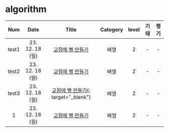 # algorithm
|  Num  |     Date     |                 Title                 |         Category         |   level   |   기태   |   형기   |
| :---: | :----------: | :-----------------------------------: | :----------------------: | :-------: | :-------: | :-------: |
|   test1   |  23. 12. 18 (월)  |  [교점에 별 만들기][test]  |  배열  |  2  |  -  |  -  |
|   test2   |  23. 12. 18 (월)  |  <a href="https://school.programmers.co.kr/learn/courses/30/lessons/87377" target="_blank">교점에 별 만들기</a>  |  배열  |  2  |  -  |  -  |
|   test3   |  23. 12. 18 (월)  |  [교점에 별 만들기](https://school.programmers.co.kr/learn/courses/30/lessons/87377){: target="_blank"}  |  배열  |  2  |  -  |  -  |
|   1   |  23. 12. 18 (월)  |  [교점에 별 만들기](https://school.programmers.co.kr/learn/courses/30/lessons/87377)  |  배열  |  2  |  -  |  -  |



[test]: https://school.programmers.co.kr/learn/courses/30/lessons/87377
